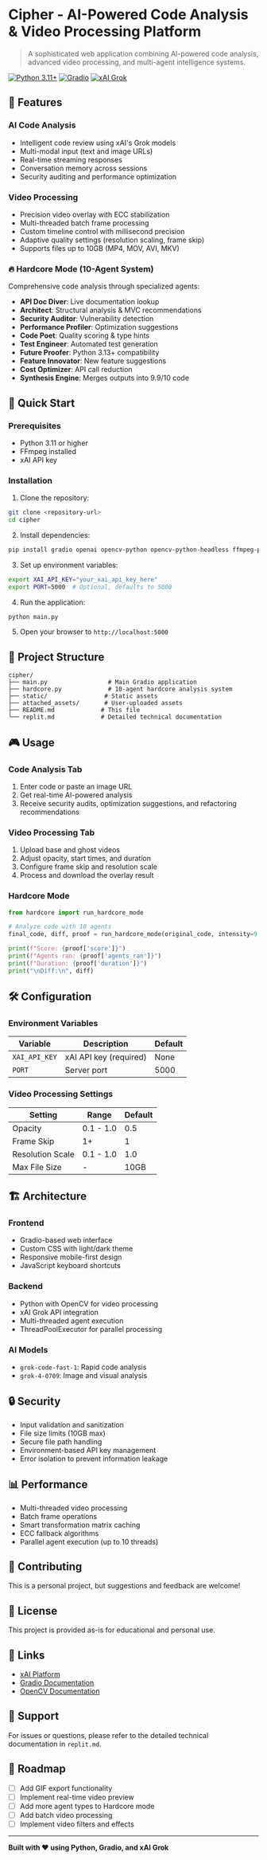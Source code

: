 # Cipher - AI-Powered Code Analysis & Video Processing Platform

> A sophisticated web application combining AI-powered code analysis, advanced video processing, and multi-agent intelligence systems.

[![Python 3.11+](https://img.shields.io/badge/python-3.11+-blue.svg)](https://www.python.org/downloads/)
[![Gradio](https://img.shields.io/badge/gradio-5.44.1+-orange.svg)](https://gradio.app/)
[![xAI Grok](https://img.shields.io/badge/xAI-Grok-purple.svg)](https://x.ai/)

## 🌟 Features

### AI Code Analysis
- Intelligent code review using xAI's Grok models
- Multi-modal input (text and image URLs)
- Real-time streaming responses
- Conversation memory across sessions
- Security auditing and performance optimization

### Video Processing
- Precision video overlay with ECC stabilization
- Multi-threaded batch frame processing
- Custom timeline control with millisecond precision
- Adaptive quality settings (resolution scaling, frame skip)
- Supports files up to 10GB (MP4, MOV, AVI, MKV)

### 🔥 Hardcore Mode (10-Agent System)
Comprehensive code analysis through specialized agents:
- **API Doc Diver**: Live documentation lookup
- **Architect**: Structural analysis & MVC recommendations
- **Security Auditor**: Vulnerability detection
- **Performance Profiler**: Optimization suggestions
- **Code Poet**: Quality scoring & type hints
- **Test Engineer**: Automated test generation
- **Future Proofer**: Python 3.13+ compatibility
- **Feature Innovator**: New feature suggestions
- **Cost Optimizer**: API call reduction
- **Synthesis Engine**: Merges outputs into 9.9/10 code

## 🚀 Quick Start

### Prerequisites
- Python 3.11 or higher
- FFmpeg installed
- xAI API key

### Installation

1. Clone the repository:
```bash
git clone <repository-url>
cd cipher
```

2. Install dependencies:
```bash
pip install gradio openai opencv-python opencv-python-headless ffmpeg-python requests
```

3. Set up environment variables:
```bash
export XAI_API_KEY="your_xai_api_key_here"
export PORT=5000  # Optional, defaults to 5000
```

4. Run the application:
```bash
python main.py
```

5. Open your browser to `http://localhost:5000`

## 📁 Project Structure

```
cipher/
├── main.py                 # Main Gradio application
├── hardcore.py             # 10-agent hardcore analysis system
├── static/                # Static assets
├── attached_assets/       # User-uploaded assets
├── README.md             # This file
└── replit.md             # Detailed technical documentation
```

## 🎮 Usage

### Code Analysis Tab
1. Enter code or paste an image URL
2. Get real-time AI-powered analysis
3. Receive security audits, optimization suggestions, and refactoring recommendations

### Video Processing Tab
1. Upload base and ghost videos
2. Adjust opacity, start times, and duration
3. Configure frame skip and resolution scale
4. Process and download the overlay result

### Hardcore Mode
```python
from hardcore import run_hardcore_mode

# Analyze code with 10 agents
final_code, diff, proof = run_hardcore_mode(original_code, intensity=9.9)

print(f"Score: {proof['score']}")
print(f"Agents ran: {proof['agents_ran']}")
print(f"Duration: {proof['duration']}")
print("\nDiff:\n", diff)
```

## 🛠️ Configuration

### Environment Variables
| Variable | Description | Default |
|----------|-------------|---------|
| `XAI_API_KEY` | xAI API key (required) | None |
| `PORT` | Server port | 5000 |

### Video Processing Settings
| Setting | Range | Default |
|---------|-------|---------|
| Opacity | 0.1 - 1.0 | 0.5 |
| Frame Skip | 1+ | 1 |
| Resolution Scale | 0.1 - 1.0 | 1.0 |
| Max File Size | - | 10GB |

## 🏗️ Architecture

### Frontend
- Gradio-based web interface
- Custom CSS with light/dark theme
- Responsive mobile-first design
- JavaScript keyboard shortcuts

### Backend
- Python with OpenCV for video processing
- xAI Grok API integration
- Multi-threaded agent execution
- ThreadPoolExecutor for parallel processing

### AI Models
- `grok-code-fast-1`: Rapid code analysis
- `grok-4-0709`: Image and visual analysis

## 🔒 Security

- Input validation and sanitization
- File size limits (10GB max)
- Secure file path handling
- Environment-based API key management
- Error isolation to prevent information leakage

## 📊 Performance

- Multi-threaded video processing
- Batch frame operations
- Smart transformation matrix caching
- ECC fallback algorithms
- Parallel agent execution (up to 10 threads)

## 🤝 Contributing

This is a personal project, but suggestions and feedback are welcome!

## 📄 License

This project is provided as-is for educational and personal use.

## 🔗 Links

- [xAI Platform](https://x.ai/)
- [Gradio Documentation](https://gradio.app/)
- [OpenCV Documentation](https://docs.opencv.org/)

## 📮 Support

For issues or questions, please refer to the detailed technical documentation in `replit.md`.

## 🎯 Roadmap

- [ ] Add GIF export functionality
- [ ] Implement real-time video preview
- [ ] Add more agent types to Hardcore mode
- [ ] Add batch video processing
- [ ] Implement video filters and effects

---

**Built with ❤️ using Python, Gradio, and xAI Grok**
